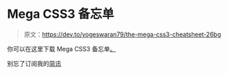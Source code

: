 # Mega CSS3 备忘单

> 原文：<https://dev.to/yogeswaran79/the-mega-css3-cheatsheet-26bg>

你可以在这里下载 Mega CSS3 备忘单[。](https://www.dropbox.com/s/lxf803pftynmxz4/CSS3%20Cheatsheet.pdf?dl=0)

别忘了订阅我的[简讯](http://eepurl.com/gbBYGv)